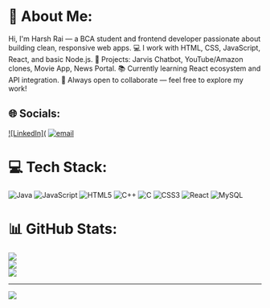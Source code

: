 # 💫 About Me:
Hi, I'm Harsh Rai — a BCA student and frontend developer passionate about building clean, responsive web apps.
💻 I work with HTML, CSS, JavaScript, React, and basic Node.js.
🚀 Projects: Jarvis Chatbot, YouTube/Amazon clones, Movie App, News Portal.
📚 Currently learning React ecosystem and API integration.
🤝 Always open to collaborate — feel free to explore my work!




## 🌐 Socials:
[![LinkedIn](]([linkedin.com/in/harsh-rai-110h](https://www.linkedin.com/in/harsh-rai-110h/)) [![email](https://img.shields.io/badge/Email-D14836?logo=gmail&logoColor=white)](mailto:harsh875706@gmail.com) 

# 💻 Tech Stack:
![Java](https://img.shields.io/badge/java-%23ED8B00.svg?style=for-the-badge&logo=openjdk&logoColor=white) ![JavaScript](https://img.shields.io/badge/javascript-%23323330.svg?style=for-the-badge&logo=javascript&logoColor=%23F7DF1E) ![HTML5](https://img.shields.io/badge/html5-%23E34F26.svg?style=for-the-badge&logo=html5&logoColor=white) ![C++](https://img.shields.io/badge/c++-%2300599C.svg?style=for-the-badge&logo=c%2B%2B&logoColor=white) ![C](https://img.shields.io/badge/c-%2300599C.svg?style=for-the-badge&logo=c&logoColor=white) ![CSS3](https://img.shields.io/badge/css3-%231572B6.svg?style=for-the-badge&logo=css3&logoColor=white) ![React](https://img.shields.io/badge/react-%2320232a.svg?style=for-the-badge&logo=react&logoColor=%2361DAFB) ![MySQL](https://img.shields.io/badge/mysql-4479A1.svg?style=for-the-badge&logo=mysql&logoColor=white)
# 📊 GitHub Stats:
![](https://github-readme-stats.vercel.app/api?username=harsh-rai0001&theme=dark&hide_border=false&include_all_commits=false&count_private=false)<br/>
![](https://nirzak-streak-stats.vercel.app/?user=harsh-rai0001&theme=dark&hide_border=false)<br/>
![](https://github-readme-stats.vercel.app/api/top-langs/?username=harsh-rai0001&theme=dark&hide_border=false&include_all_commits=false&count_private=false&layout=compact)

---
[![](https://visitcount.itsvg.in/api?id=harsh-rai0001&icon=0&color=0)](https://visitcount.itsvg.in)

<!-- Proudly created with GPRM ( https://gprm.itsvg.in ) -->
